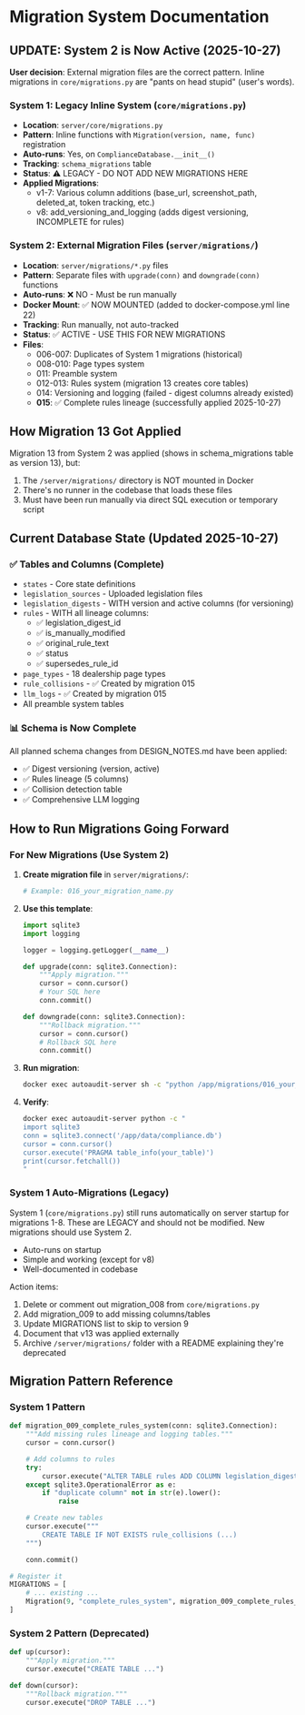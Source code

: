 # Migration System Documentation

## UPDATE: System 2 is Now Active (2025-10-27)

**User decision**: External migration files are the correct pattern. Inline migrations in `core/migrations.py` are "pants on head stupid" (user's words).

### System 1: Legacy Inline System (`core/migrations.py`)
- **Location**: `server/core/migrations.py`
- **Pattern**: Inline functions with `Migration(version, name, func)` registration
- **Auto-runs**: Yes, on `ComplianceDatabase.__init__()`
- **Tracking**: `schema_migrations` table
- **Status**: ⚠️ LEGACY - DO NOT ADD NEW MIGRATIONS HERE
- **Applied Migrations**:
  - v1-7: Various column additions (base_url, screenshot_path, deleted_at, token tracking, etc.)
  - v8: add_versioning_and_logging (adds digest versioning, INCOMPLETE for rules)

### System 2: External Migration Files (`server/migrations/`)
- **Location**: `server/migrations/*.py` files
- **Pattern**: Separate files with `upgrade(conn)` and `downgrade(conn)` functions
- **Auto-runs**: ❌ NO - Must be run manually
- **Docker Mount**: ✅ NOW MOUNTED (added to docker-compose.yml line 22)
- **Tracking**: Run manually, not auto-tracked
- **Status**: ✅ ACTIVE - USE THIS FOR NEW MIGRATIONS
- **Files**:
  - 006-007: Duplicates of System 1 migrations (historical)
  - 008-010: Page types system
  - 011: Preamble system
  - 012-013: Rules system (migration 13 creates core tables)
  - 014: Versioning and logging (failed - digest columns already existed)
  - **015**: ✅ Complete rules lineage (successfully applied 2025-10-27)

## How Migration 13 Got Applied

Migration 13 from System 2 was applied (shows in schema_migrations table as version 13), but:
1. The `/server/migrations/` directory is NOT mounted in Docker
2. There's no runner in the codebase that loads these files
3. Must have been run manually via direct SQL execution or temporary script

## Current Database State (Updated 2025-10-27)

### ✅ Tables and Columns (Complete)
- `states` - Core state definitions
- `legislation_sources` - Uploaded legislation files
- `legislation_digests` - WITH version and active columns (for versioning)
- `rules` - WITH all lineage columns:
  - ✅ legislation_digest_id
  - ✅ is_manually_modified
  - ✅ original_rule_text
  - ✅ status
  - ✅ supersedes_rule_id
- `page_types` - 18 dealership page types
- `rule_collisions` - ✅ Created by migration 015
- `llm_logs` - ✅ Created by migration 015
- All preamble system tables

### 📊 Schema is Now Complete
All planned schema changes from DESIGN_NOTES.md have been applied:
- ✅ Digest versioning (version, active)
- ✅ Rules lineage (5 columns)
- ✅ Collision detection table
- ✅ Comprehensive LLM logging

## How to Run Migrations Going Forward

### For New Migrations (Use System 2)

1. **Create migration file** in `server/migrations/`:
   ```bash
   # Example: 016_your_migration_name.py
   ```

2. **Use this template**:
   ```python
   import sqlite3
   import logging

   logger = logging.getLogger(__name__)

   def upgrade(conn: sqlite3.Connection):
       """Apply migration."""
       cursor = conn.cursor()
       # Your SQL here
       conn.commit()

   def downgrade(conn: sqlite3.Connection):
       """Rollback migration."""
       cursor = conn.cursor()
       # Rollback SQL here
       conn.commit()
   ```

3. **Run migration**:
   ```bash
   docker exec autoaudit-server sh -c "python /app/migrations/016_your_migration_name.py"
   ```

4. **Verify**:
   ```bash
   docker exec autoaudit-server python -c "
   import sqlite3
   conn = sqlite3.connect('/app/data/compliance.db')
   cursor = conn.cursor()
   cursor.execute('PRAGMA table_info(your_table)')
   print(cursor.fetchall())
   "
   ```

### System 1 Auto-Migrations (Legacy)

System 1 (`core/migrations.py`) still runs automatically on server startup for migrations 1-8. These are LEGACY and should not be modified. New migrations should use System 2.
- Auto-runs on startup
- Simple and working (except for v8)
- Well-documented in codebase

Action items:
1. Delete or comment out migration_008 from `core/migrations.py`
2. Add migration_009 to add missing columns/tables
3. Update MIGRATIONS list to skip to version 9
4. Document that v13 was applied externally
5. Archive `/server/migrations/` folder with a README explaining they're deprecated

## Migration Pattern Reference

### System 1 Pattern
```python
def migration_009_complete_rules_system(conn: sqlite3.Connection):
    """Add missing rules lineage and logging tables."""
    cursor = conn.cursor()

    # Add columns to rules
    try:
        cursor.execute("ALTER TABLE rules ADD COLUMN legislation_digest_id INTEGER")
    except sqlite3.OperationalError as e:
        if "duplicate column" not in str(e).lower():
            raise

    # Create new tables
    cursor.execute("""
        CREATE TABLE IF NOT EXISTS rule_collisions (...)
    """)

    conn.commit()

# Register it
MIGRATIONS = [
    # ... existing ...
    Migration(9, "complete_rules_system", migration_009_complete_rules_system),
]
```

### System 2 Pattern (Deprecated)
```python
def up(cursor):
    """Apply migration."""
    cursor.execute("CREATE TABLE ...")

def down(cursor):
    """Rollback migration."""
    cursor.execute("DROP TABLE ...")
```
